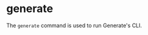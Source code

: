# generate

The `generate` command is used to run Generate's CLI.

[base-plugins]: https://github.com/node-base/base-plugins
[gulp]: http://gulpjs.com
